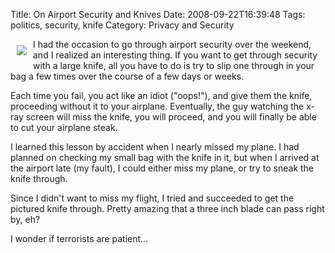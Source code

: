 Title: On Airport Security and Knives
Date: 2008-09-22T16:39:48
Tags: politics, security, knife
Category: Privacy and Security

<img src="http://www.michaeljaylissner.com/files/images/opinel_splits.jpeg" style="float: left; padding: 10px"> I had the occasion to go through airport security over the weekend, and I realized an interesting thing. If you want to get through security with a large knife, all you have to do is try to slip one through in your bag a few times over the course of a few days or weeks. 

Each time you fail, you act like an idiot ("oops!"), and give them the knife, proceeding without it to your airplane. Eventually, the guy watching the x-ray screen will miss the knife, you will proceed, and you will finally be able to cut your airplane steak.

I learned this lesson by accident when I nearly missed my plane. I had planned on checking my small bag with the knife in it, but when I arrived at the airport late (my fault), I could either miss my plane, or try to sneak the knife through.

Since I didn't want to miss my flight, I tried and succeeded to get the pictured knife through. Pretty amazing that a three inch blade can pass right by, eh?

I wonder if terrorists are patient...
